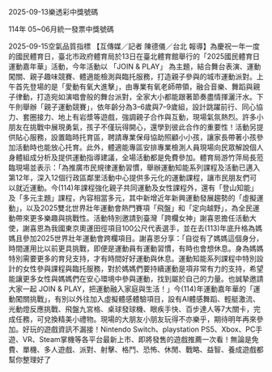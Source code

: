 
2025-09-13樂透彩中獎號碼

                                
114年 05~06月統一發票中獎號碼
                             
2025-09-15空氣品質指標
                              【互傳媒／記者 陳德儀／台北 報導】為慶祝一年一度的國民體育日，臺北市政府體育局於13日在臺北體育館舉行的「2025國民體育日 運動嘉年華」活動，今年活動以 「JOIN & PLAY」 為主題，結合舞台表演、運動闖關、親子趣味競賽、體適能檢測與臨托服務，打造親子參與的城市運動派對。上午首先登場的是「愛動有氧大進擊」，由專業有氧老師帶領，融合音樂、舞蹈與親子律動，打造宛如演唱會般的舞台派對，全家大小都能跟著節奏盡情揮灑汗水。下午則舉辦「親子運動競賽」，依年齡分為3–6歲與7–9歲組，設計跳躍前行、同心協力、套圈接力、地上有岩漿等遊戲，強調親子合作與互動，現場氣氛熱烈。許多小朋友在挑戰中展現勇氣，孩子不僅玩得開心，還學到彼此合作的重要性！活動另提供貼心服務，設置臨時托育區，聘請專業保母協助照顧小小孩，讓家長帶著小孩參加活動時也能放心托育。此外，體適能專區安排專業檢測人員現場向民眾解說個人身體組成分析及提供運動指導建議，全場活動都是免費參加。體育局游竹萍局長蒞臨現場並表示：「為推廣市民規律運動習慣，舉辦運動知能系列課程及活動已邁入第12年，深入12個行政區鄰里活動中心提供多元化的運動課程，讓市民朋友們可以就近運動。今(114)年課程強化親子共同運動及女性課程外，還有「登山知能」及「多元主題」課程，內容相當多元，其中新增近年新興運動發展趨勢的「虛擬運動」，以及2025雙北世界壯年運動會熱門賽項「飛盤」和「定向越野」，為全民運動帶來更多樂趣與挑戰性。活動特別邀請到臺灣「跨欄女神」謝喜恩擔任活動大使，謝喜恩為我國東京奧運田徑項目100公尺代表選手，並在去(113)年底升格為媽媽且參加2025世界壯年運動會跨欄項目。謝喜恩分享：「自從有了媽媽這個身分，時間運用比以前更具挑戰，即便是運動員有運動習慣，有時也會想休息。身為媽媽特別需要更多的育兒支持，才有時間好好運動與休息。運動知能系列課程中特別設計的女性參與課程與臨托服務，對於媽媽們要持續運動是項非常有力的支持，希望能讓更多女性與媽媽們在安心環境中參與運動，找到屬於自己的力量。也誠摯邀請大家一起 JOIN & PLAY，把運動融入家庭與生活！」今(114)年運動嘉年華的「運動闖關挑戰」，有別以外往加入虛擬體感體驗項目，設有AI體感舞蹈、輕艇激流、光動燈反應挑戰、飛盤九宮格、桌球發球機、眼疾手快、百步達人等7大關卡，完成任務，可兌換精美小禮物。現場的大朋友小朋友玩得不亦樂乎，期待明年再來參加。好玩的遊戲資訊不漏接！Nintendo Switch、playstation PS5、Xbox、PC手遊、VR、Steam掌機等各平台最新上市、即將發售的遊戲推薦一次看！無論是免費、單機、多人遊戲、派對、射擊、格鬥、恐怖、休閒、戰略、益智、養成遊戲都幫你整理好了